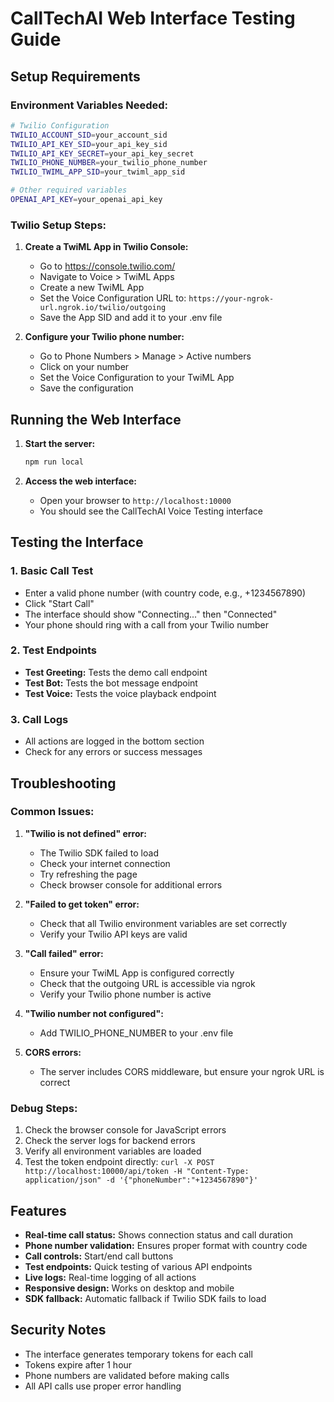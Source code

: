 # CallTechAI Web Interface Testing Guide

## Setup Requirements

### Environment Variables Needed:
```bash
# Twilio Configuration
TWILIO_ACCOUNT_SID=your_account_sid
TWILIO_API_KEY_SID=your_api_key_sid
TWILIO_API_KEY_SECRET=your_api_key_secret
TWILIO_PHONE_NUMBER=your_twilio_phone_number
TWILIO_TWIML_APP_SID=your_twiml_app_sid

# Other required variables
OPENAI_API_KEY=your_openai_api_key
```

### Twilio Setup Steps:

1. **Create a TwiML App in Twilio Console:**
   - Go to https://console.twilio.com/
   - Navigate to Voice > TwiML Apps
   - Create a new TwiML App
   - Set the Voice Configuration URL to: `https://your-ngrok-url.ngrok.io/twilio/outgoing`
   - Save the App SID and add it to your .env file

2. **Configure your Twilio phone number:**
   - Go to Phone Numbers > Manage > Active numbers
   - Click on your number
   - Set the Voice Configuration to your TwiML App
   - Save the configuration

## Running the Web Interface

1. **Start the server:**
   ```bash
   npm run local
   ```

2. **Access the web interface:**
   - Open your browser to `http://localhost:10000`
   - You should see the CallTechAI Voice Testing interface

## Testing the Interface

### 1. Basic Call Test
- Enter a valid phone number (with country code, e.g., +1234567890)
- Click "Start Call"
- The interface should show "Connecting..." then "Connected"
- Your phone should ring with a call from your Twilio number

### 2. Test Endpoints
- **Test Greeting:** Tests the demo call endpoint
- **Test Bot:** Tests the bot message endpoint  
- **Test Voice:** Tests the voice playback endpoint

### 3. Call Logs
- All actions are logged in the bottom section
- Check for any errors or success messages

## Troubleshooting

### Common Issues:

1. **"Twilio is not defined" error:**
   - The Twilio SDK failed to load
   - Check your internet connection
   - Try refreshing the page
   - Check browser console for additional errors

2. **"Failed to get token" error:**
   - Check that all Twilio environment variables are set correctly
   - Verify your Twilio API keys are valid

3. **"Call failed" error:**
   - Ensure your TwiML App is configured correctly
   - Check that the outgoing URL is accessible via ngrok
   - Verify your Twilio phone number is active

4. **"Twilio number not configured":**
   - Add TWILIO_PHONE_NUMBER to your .env file

5. **CORS errors:**
   - The server includes CORS middleware, but ensure your ngrok URL is correct

### Debug Steps:

1. Check the browser console for JavaScript errors
2. Check the server logs for backend errors
3. Verify all environment variables are loaded
4. Test the token endpoint directly: `curl -X POST http://localhost:10000/api/token -H "Content-Type: application/json" -d '{"phoneNumber":"+1234567890"}'`

## Features

- **Real-time call status:** Shows connection status and call duration
- **Phone number validation:** Ensures proper format with country code
- **Call controls:** Start/end call buttons
- **Test endpoints:** Quick testing of various API endpoints
- **Live logs:** Real-time logging of all actions
- **Responsive design:** Works on desktop and mobile
- **SDK fallback:** Automatic fallback if Twilio SDK fails to load

## Security Notes

- The interface generates temporary tokens for each call
- Tokens expire after 1 hour
- Phone numbers are validated before making calls
- All API calls use proper error handling 